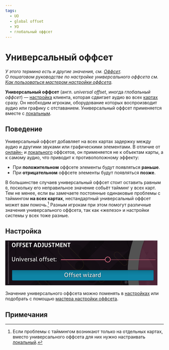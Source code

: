 ```yaml
---
tags:
  - UO
  - global offset
  - УО
  - глобальный оффсет
---
```


# Универсальный оффсет

*У этого термина есть и другие значения, см. [Оффсет](/wiki/Offset).*\
*О пошаговом руководстве по настройке универсального оффсета см. [Как пользоваться мастером настройки оффсета](/wiki/Guides/How_to_Use_the_Offset_Wizard).*

**Универсальный оффсет** (англ. *universal offset*, иногда *глобальный оффсет*) — [настройка](/wiki/Client/Options) клиента, которая сдвигает аудио во всех [картах](/wiki/Beatmap) сразу. Он необходим игрокам, оборудование которых воспроизводит аудио или графику с отставанием. Универсальный оффсет применяется вместе с [локальным](/wiki/Offset/Local_offset).

## Поведение

Универсальный оффсет добавляет на всех картах задержку между аудио и другими звуками или графическими элементами. В отличие от [онлайн-](/wiki/Offset/Online_offset) и [локального](/wiki/Offset/Local_offset) оффсетов, он применяется не к объектам карты, а к самому аудио, что приводит к противоположному эффекту:

- При **положительном** оффсете элементы будут появляться **раньше**.
- При **отрицательном** оффсете элементы будут появляться **позже**.

В большинстве случаев универсальный оффсет стоит оставить равным `0`, поскольку его неправильное значение собьёт тайминг у всех карт. Тем не менее, если вы замечаете постоянные одинаковые проблемы с таймингом **на всех картах**, нестандартный универсальный оффсет может вам помочь.[^local-offset] Разным игрокам при этом помогут различные значения универсального оффсета, так как «железо» и настройки системы у всех тоже разные.

## Настройка

![](img/uo-settings-button.png "Настройка универсального оффсета: слайдер и кнопка перехода к мастеру настройки")

Значение универсального оффсета можно поменять в [настройках](/wiki/Client/Options) или подобрать с помощью [мастера настройки оффсета](/wiki/Client/Options/Offset_Wizard).

## Примечания

[^local-offset]: Если проблемы с таймингом возникают только на отдельных картах, вместо универсального оффсета для них нужно настраивать [локальный](/wiki/Offset/Local_offset).
